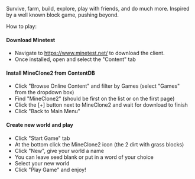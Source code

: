 Survive, farm, build, explore, play with friends, and do much more. Inspired by a well known block game, pushing beyond.

How to play:

#### Download Minetest
- Navigate to https://www.minetest.net/ to download the client.
- Once installed, open and select the "Content" tab

#### Install MineClone2 from ContentDB
- Click "Browse Online Content" and filter by Games (select "Games" from the dropdown box)
- Find "MineClone2" (should be first on the list or on the first page)
- Click the [+] button next to MineClone2 and wait for download to finish
- Click "Back to Main Menu"

#### Create new world and play
- Click "Start Game" tab
- At the bottom click the MineClone2 icon (the 2 dirt with grass blocks)
- Click "New", give your world a name
- You can leave seed blank or put in a word of your choice
- Select your new world
- Click "Play Game" and enjoy!